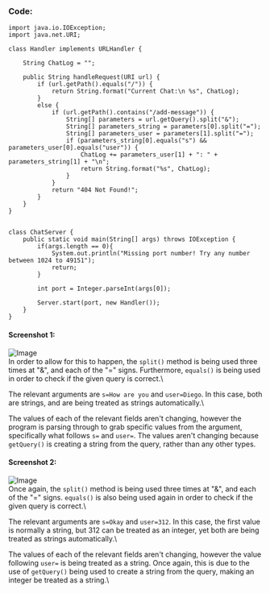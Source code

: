 <h3>Code:</h3> 	

```
import java.io.IOException;
import java.net.URI;

class Handler implements URLHandler {
    
    String ChatLog = "";

    public String handleRequest(URI url) {
        if (url.getPath().equals("/")) {
            return String.format("Current Chat:\n %s", ChatLog);
        } 
        else {
            if (url.getPath().contains("/add-message")) {
                String[] parameters = url.getQuery().split("&");
                String[] parameters_string = parameters[0].split("=");
                String[] parameters_user = parameters[1].split("=");
                if (parameters_string[0].equals("s") && parameters_user[0].equals("user")) {
                    ChatLog += parameters_user[1] + ": " + parameters_string[1] + "\n";
                    return String.format("%s", ChatLog);
                }
            }
            return "404 Not Found!";
        }
    }
}


class ChatServer {
    public static void main(String[] args) throws IOException {
        if(args.length == 0){
            System.out.println("Missing port number! Try any number between 1024 to 49151");
            return;
        }

        int port = Integer.parseInt(args[0]);

        Server.start(port, new Handler());
    }
}
```
  
  
<h4>Screenshot 1:</h4>
  
![Image](https://i.imgur.com/rJk1583.png)\
In order to allow for this to happen, the `split()` method is being used three times at "&", and each of the "=" signs. Furthermore, `equals()` is being used in order to check if the given query is correct.\ 
  
The relevant arguments are `s=How are you` and `user=Diego`. In this case, both are strings, and are being treated as strings automatically.\
  
The values of each of the relevant fields aren't changing, however the program is parsing through to grab specific values from the argument, specifically what follows `s=` and `user=`. The values aren't changing because `getQuery()` is creating a string from the query, rather than any other types.  
  

<h4>Screenshot 2:</h4>
  
![Image](https://i.imgur.com/IEL7VMi.png)\
Once again, the `split()` method is being used three times at "&", and each of the "=" signs. `equals()` is also being used again in order to check if the given query is correct.\ 
  
The relevant arguments are `s=Okay` and `user=312`. In this case, the first value is normally a string, but 312 can be treated as an integer, yet both are being treated as strings automatically.\
  
The values of each of the relevant fields aren't changing, however the value following `user=` is being treated as a string. Once again, this is due to the use of `getQuery()` being used to create a string from the query, making an integer be treated as a string.\


